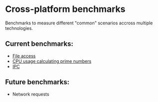 # Cross-platform benchmarks

Benchmarks to measure different "common" scenarios accross multiple technologies.

## Current benchmarks:

* [File access](./file-access/readme.md)
* [CPU usage calculating prime numbers](./cpu/readme.md)
* [IPC](./ipc/readme.md)

## Future benchmarks:

* Network requests
